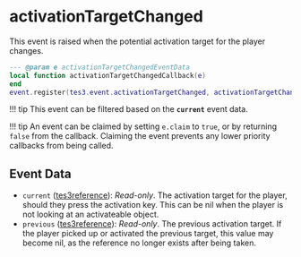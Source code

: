 # activationTargetChanged
<div class="search_terms" style="display: none">activationtargetchanged</div>

<!---
	This file is autogenerated. Do not edit this file manually. Your changes will be ignored.
	More information: https://github.com/MWSE/MWSE/tree/master/docs
-->

This event is raised when the potential activation target for the player changes.

```lua
--- @param e activationTargetChangedEventData
local function activationTargetChangedCallback(e)
end
event.register(tes3.event.activationTargetChanged, activationTargetChangedCallback)
```

!!! tip
	This event can be filtered based on the **`current`** event data.

!!! tip
	An event can be claimed by setting `e.claim` to `true`, or by returning `false` from the callback. Claiming the event prevents any lower priority callbacks from being called.

## Event Data

* `current` ([tes3reference](../../types/tes3reference)): *Read-only*. The activation target for the player, should they press the activation key. This can be nil when the player is not looking at an activateable object.
* `previous` ([tes3reference](../../types/tes3reference)): *Read-only*. The previous activation target. If the player picked up or activated the previous target, this value may become nil, as the reference no longer exists after being taken.

